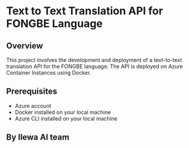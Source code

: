 # Text to Text Translation API for FONGBE Language

## Overview
This project involves the development and deployment of a text-to-text translation API for the FONGBE language. The API is deployed on Azure Container Instances using Docker.

## Prerequisites
- Azure account
- Docker installed on your local machine
- Azure CLI installed on your local machine

## By Ilewa AI team
